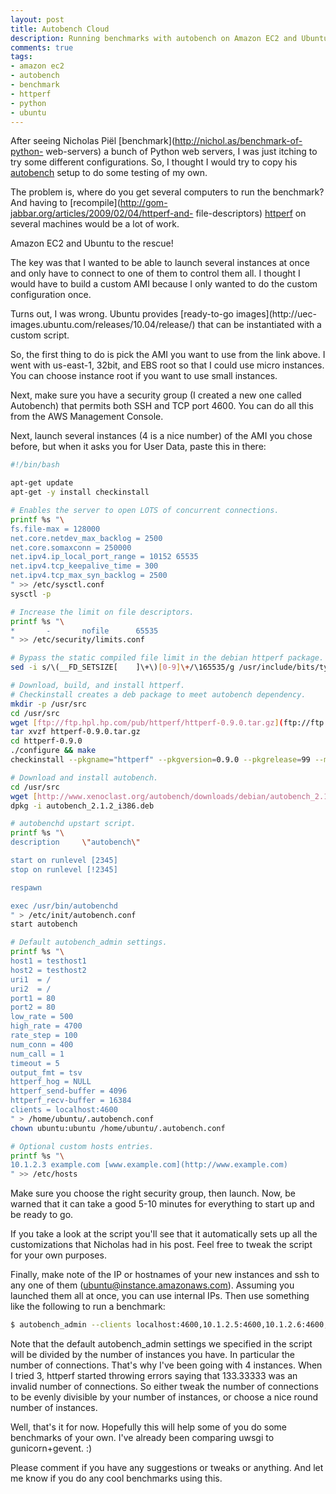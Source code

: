 ```yaml
---
layout: post
title: Autobench Cloud
description: Running benchmarks with autobench on Amazon EC2 and Ubuntu.
comments: true
tags:
- amazon ec2
- autobench
- benchmark
- httperf
- python
- ubuntu
---
```

After seeing Nicholas Piël [benchmark](http://nichol.as/benchmark-of-python-
web-servers) a bunch of Python web servers, I was just itching to try some
different configurations. So, I thought I would try to copy his
[autobench](http://www.xenoclast.org/autobench/) setup to do some testing of
my own.

The problem is, where do you get several computers to run the benchmark? And
having to [recompile](http://gom-jabbar.org/articles/2009/02/04/httperf-and-
file-descriptors)
[httperf](http://www.hpl.hp.com/research/linux/httperf/docs.php) on several
machines would be a lot of work.

Amazon EC2 and Ubuntu to the rescue!

The key was that I wanted to be able to launch several instances at once and
only have to connect to one of them to control them all. I thought I would
have to build a custom AMI because I only wanted to do the custom
configuration once.

Turns out, I was wrong. Ubuntu provides [ready-to-go images](http://uec-
images.ubuntu.com/releases/10.04/release/) that can be instantiated with a
custom script.

So, the first thing to do is pick the AMI you want to use from the link above.
I went with us-east-1, 32bit, and EBS root so that I could use micro
instances. You can choose instance root if you want to use small instances.

Next, make sure you have a security group (I created a new one called
Autobench) that permits both SSH and TCP port 4600. You can do all this from
the AWS Management Console.

Next, launch several instances (4 is a nice number) of the AMI you chose
before, but when it asks you for User Data, paste this in there:

``` bash
#!/bin/bash

apt-get update
apt-get -y install checkinstall

# Enables the server to open LOTS of concurrent connections.
printf %s "\
fs.file-max = 128000
net.core.netdev_max_backlog = 2500
net.core.somaxconn = 250000
net.ipv4.ip_local_port_range = 10152 65535
net.ipv4.tcp_keepalive_time = 300
net.ipv4.tcp_max_syn_backlog = 2500
" >> /etc/sysctl.conf
sysctl -p

# Increase the limit on file descriptors.
printf %s "\
*       -       nofile      65535
" >> /etc/security/limits.conf

# Bypass the static compiled file limit in the debian httperf package.
sed -i s/\(__FD_SETSIZE[ 	]\+\)[0-9]\+/\165535/g /usr/include/bits/typesizes.h

# Download, build, and install httperf.
# Checkinstall creates a deb package to meet autobench dependency.
mkdir -p /usr/src
cd /usr/src
wget [ftp://ftp.hpl.hp.com/pub/httperf/httperf-0.9.0.tar.gz](ftp://ftp.hpl.hp.com/pub/httperf/httperf-0.9.0.tar.gz)
tar xvzf httperf-0.9.0.tar.gz
cd httperf-0.9.0
./configure && make
checkinstall --pkgname="httperf" --pkgversion=0.9.0 --pkgrelease=99 --maintainer="foo@bar.com" --provides="httperf" --strip=yes --stripso=yes --backup=no -y

# Download and install autobench.
cd /usr/src
wget [http://www.xenoclast.org/autobench/downloads/debian/autobench_2.1.2_i386.deb](http://www.xenoclast.org/autobench/downloads/debian/autobench_2.1.2_i386.deb)
dpkg -i autobench_2.1.2_i386.deb

# autobenchd upstart script.
printf %s "\
description     \"autobench\"

start on runlevel [2345]
stop on runlevel [!2345]

respawn

exec /usr/bin/autobenchd
" > /etc/init/autobench.conf
start autobench

# Default autobench_admin settings.
printf %s "\
host1 = testhost1
host2 = testhost2
uri1  = /
uri2  = /
port1 = 80
port2 = 80
low_rate = 500
high_rate = 4700
rate_step = 100
num_conn = 400
num_call = 1
timeout = 5
output_fmt = tsv
httperf_hog = NULL
httperf_send-buffer = 4096
httperf_recv-buffer = 16384
clients = localhost:4600
" > /home/ubuntu/.autobench.conf
chown ubuntu:ubuntu /home/ubuntu/.autobench.conf

# Optional custom hosts entries.
printf %s "\
10.1.2.3 example.com [www.example.com](http://www.example.com)
" >> /etc/hosts
```

Make sure you choose the right security group, then launch. Now, be warned
that it can take a good 5-10 minutes for everything to start up and be ready
to go.

If you take a look at the script you'll see that it automatically sets up all
the customizations that Nicholas had in his post. Feel free to tweak the
script for your own purposes.

Finally, make note of the IP or hostnames of your new instances and ssh to any
one of them (ubuntu@instance.amazonaws.com). Assuming you launched them all at
once, you can use internal IPs. Then use something like the following to run a
benchmark:

``` bash
$ autobench_admin --clients localhost:4600,10.1.2.5:4600,10.1.2.6:4600,10.1.2.7:4600 --file bench.tsv --single_host --host1 [www.example.com](http://www.example.com) --uri1 /
```

Note that the default autobench_admin settings we specified in the script will
be divided by the number of instances you have. In particular the number of
connections. That's why I've been going with 4 instances. When I tried 3,
httperf started throwing errors saying that 133.33333 was an invalid number of
connections. So either tweak the number of connections to be evenly divisible
by your number of instances, or choose a nice round number of instances.

Well, that's it for now. Hopefully this will help some of you do some
benchmarks of your own. I've already been comparing uwsgi to gunicorn+gevent.
:)

Please comment if you have any suggestions or tweaks or anything. And let me
know if you do any cool benchmarks using this.

